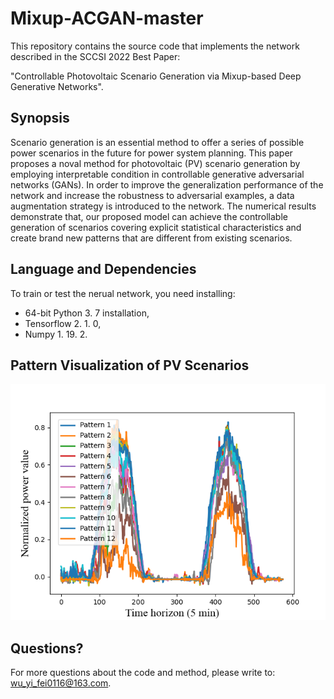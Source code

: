 # Mixup-ACGAN-master

This repository contains the source code that implements the network described in the SCCSI 2022 Best Paper:

"Controllable Photovoltaic Scenario Generation via Mixup-based Deep Generative Networks".

## Synopsis
Scenario generation is an essential method to offer a series of possible power scenarios in the future for power system planning. This paper proposes a noval method for photovoltaic (PV) scenario generation by employing interpretable condition in controllable generative adversarial networks (GANs). In order to improve the generalization performance of the network and increase the robustness to adversarial examples, a data augmentation strategy is introduced to the network. The numerical results demonstrate that, our proposed model can achieve the controllable generation of scenarios covering explicit statistical characteristics and create brand new patterns that are different from existing scenarios. 

## Language and Dependencies
To train or test the nerual network, you need installing:
* 64-bit Python 3. 7 installation,
* Tensorflow 2. 1. 0,
* Numpy 1. 19. 2.

## Pattern Visualization of PV Scenarios
![](plot.png)

## Questions?
For more questions about the code and method, please write to: wu_yi_fei0116@163.com.
